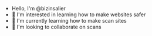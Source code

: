 - Hello, I'm @bizinsalier
- 👀 I'm interested in learning how to make websites safer
- 🌱 I'm currently learning how to make scan sites
- 💞️ I'm looking to collaborate on scans
